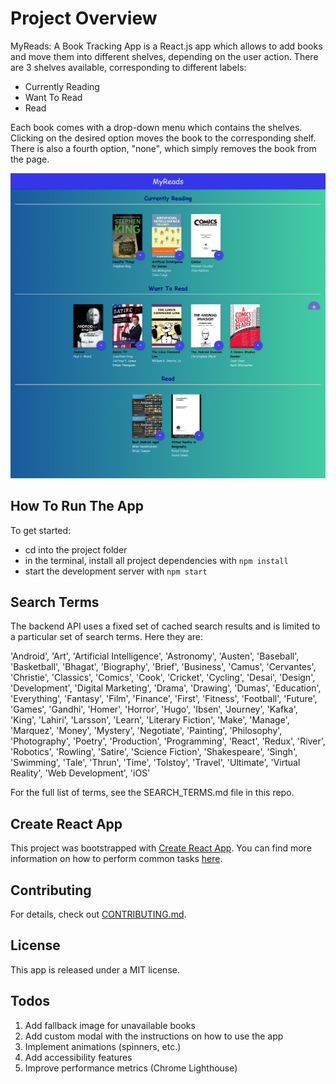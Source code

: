 # Project Overview

MyReads: A Book Tracking App is a React.js app which allows to add books and move them into different shelves, depending on the user action.
There are 3 shelves available, corresponding to different labels: 

* Currently Reading
* Want To Read
* Read

Each book comes with a drop-down menu which contains the shelves. Clicking on the desired option moves the book to the corresponding shelf. There is also a fourth option, "none", which simply removes the book from the page.

![MyReads App Screenshot](https://github.com/DownTheMatrix/MyReads-Book-Tracking-App/blob/master/Screenshot.png?raw=true)

## How To Run The App

To get started:

* cd into the project folder
* in the terminal, install all project dependencies with `npm install`
* start the development server with `npm start`

## Search Terms

The backend API uses a fixed set of cached search results and is limited to a particular set of search terms. Here they are: 

'Android', 'Art', 'Artificial Intelligence', 'Astronomy', 'Austen', 'Baseball', 'Basketball', 'Bhagat', 'Biography', 'Brief', 'Business', 'Camus', 'Cervantes', 'Christie', 'Classics', 'Comics', 'Cook', 'Cricket', 'Cycling', 'Desai', 'Design', 'Development', 'Digital Marketing', 'Drama', 'Drawing', 'Dumas', 'Education', 'Everything', 'Fantasy', 'Film', 'Finance', 'First', 'Fitness', 'Football', 'Future', 'Games', 'Gandhi', 'Homer', 'Horror', 'Hugo', 'Ibsen', 'Journey', 'Kafka', 'King', 'Lahiri', 'Larsson', 'Learn', 'Literary Fiction', 'Make', 'Manage', 'Marquez', 'Money', 'Mystery', 'Negotiate', 'Painting', 'Philosophy', 'Photography', 'Poetry', 'Production', 'Programming', 'React', 'Redux', 'River', 'Robotics', 'Rowling', 'Satire', 'Science Fiction', 'Shakespeare', 'Singh', 'Swimming', 'Tale', 'Thrun', 'Time', 'Tolstoy', 'Travel', 'Ultimate', 'Virtual Reality', 'Web Development', 'iOS'

For the full list of terms, see the SEARCH_TERMS.md file in this repo.

## Create React App

This project was bootstrapped with [Create React App](https://github.com/facebookincubator/create-react-app). You can find more information on how to perform common tasks [here](https://github.com/facebookincubator/create-react-app/blob/master/packages/react-scripts/template/README.md).

## Contributing

For details, check out [CONTRIBUTING.md](CONTRIBUTING.md).

## License

This app is released under a MIT license.

## Todos

1. Add fallback image for unavailable books
2. Add custom modal with the instructions on how to use the app
3. Implement animations (spinners, etc.)
4. Add accessibility features
5. Improve performance metrics (Chrome Lighthouse)
